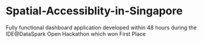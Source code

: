 # Spatial-Accessiblity-in-Singapore
Fully functional dashboard application developed within 48 hours during the IDE@DataSpark Open Hackathon which won First Place
